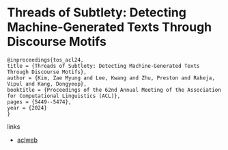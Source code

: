 # Threads of Subtlety: Detecting Machine-Generated Texts Through Discourse Motifs

```
@inproceedings{tos_acl24,
title = {Threads of Subtlety: Detecting Machine-Generated Texts Through Discourse Motifs},
author = {Kim, Zae Myung and Lee, Kwang and Zhu, Preston and Raheja, Vipul and Kang, Dongyeop},
booktitle = {Proceedings of the 62nd Annual Meeting of the Association for Computational Linguistics (ACL)},
pages = {5449--5474},
year = {2024}
}
```

links
- [aclweb](https://aclanthology.org/2024.acl-long.298)
